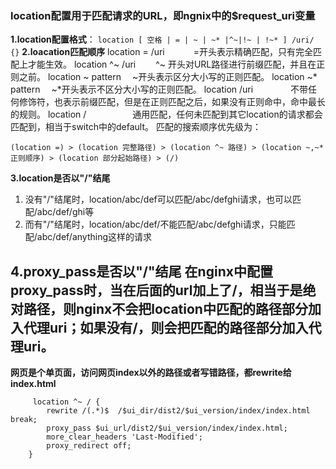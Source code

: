 ### **location配置用于匹配请求的URL，即ngnix中的$request_uri变量**
**1.location配置格式**：
`location [ 空格 | = | ~ | ~* |^~|!~ | !~* ] /uri/ {}`
**2.loacation匹配顺序**
location = /uri 　　　=开头表示精确匹配，只有完全匹配上才能生效。
location ^~ /uri 　　^~ 开头对URL路径进行前缀匹配，并且在正则之前。
location ~ pattern 　~开头表示区分大小写的正则匹配。
location ~* pattern 　~*开头表示不区分大小写的正则匹配。
location /uri 　　　　不带任何修饰符，也表示前缀匹配，但是在正则匹配之后，如果没有正则命中，命中最长的规则。
location / 　　　　　通用匹配，任何未匹配到其它location的请求都会匹配到，相当于switch中的default。
匹配的搜索顺序优先级为：

~~~
(location =) > (location 完整路径) > (location ^~ 路径) > (location ~,~* 正则顺序) > (location 部分起始路径) > (/)
~~~
**3.location是否以"/"结尾**
1.  没有"/"结尾时，location/abc/def可以匹配/abc/defghi请求，也可以匹配/abc/def/ghi等
2.  而有"/"结尾时，location/abc/def/不能匹配/abc/defghi请求，只能匹配/abc/def/anything这样的请求

**4.proxy_pass是否以"/"结尾**
**在nginx中配置proxy_pass时，当在后面的url加上了/，相当于是绝对路径，则nginx不会把location中匹配的路径部分加入代理uri；如果没有/，则会把匹配的路径部分加入代理uri。**
-------------------------------------------------------------------------------------------------------------------------
**网页是个单页面，访问网页index以外的路径或者写错路径，都rewrite给index.html**
```
     location ^~ / {
        rewrite /(.*)$  /$ui_dir/dist2/$ui_version/index/index.html break;
        proxy_pass $ui_url/dist2/$ui_version/index/index.html;
        more_clear_headers 'Last-Modified';
        proxy_redirect off;
    }
```
